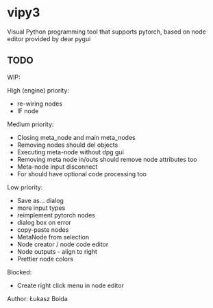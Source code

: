 # vipy3
Visual Python programming tool that supports pytorch, based on node editor provided by dear pygui

TODO
----
WIP:
  
High (engine) priority:
* re-wiring nodes
* IF node

Medium priority:
* Closing meta_node and main meta_nodes
* Removing nodes should del objects
* Executing meta-node without dpg gui
* Removing meta node in/outs should remove node attributes too
* Meta-node input disconnect
* For should have optional code processing too

Low priority:
* Save as... dialog
* more input types
* reimplement pytorch nodes
* dialog box on error
* copy-paste nodes
* MetaNode from selection
* Node creator / node code editor
* Node outputs - align to right
* Prettier node colors 

Blocked:
* Create right click menu in node editor

Author: Łukasz Bolda